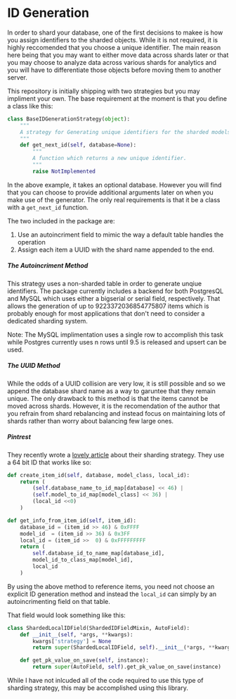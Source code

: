 # ID Generation

In order to shard your database, one of the first decisions to makee is how you assign identifiers to the sharded objects. While it is not required, it is highly reccomended that you choose a unique identifier. The main reason here being that you may want to either move data across shards later or that you may choose to analyze data across various shards for analytics and you will have to differentiate those objects before moving them to another server.

This repository is initially shipping with two strategies but you may impliment your own. The base requirement at the moment is that you define a class like this:

```python
class BaseIDGenerationStrategy(object):
    """
    A strategy for Generating unique identifiers for the sharded models.
    """
    def get_next_id(self, database=None):
        """
        A function which returns a new unique identifier.
        """
        raise NotImplemented
```

In the above example, it takes an optional database. However you will find that you can choose to provide additional arguments later on when you make use of the generator. The only real requirements is that it be a class with a `get_next_id` function.

The two included in the package are:

1. Use an autoincriment field to mimic the way a default table handles the operation
2. Assign each item a UUID with the shard name appended to the end.

##### The Autoincriment Method

This strategy uses a non-sharded table in order to generate unqiue identifiers. The package currently includes a backend for both PostgresQL and MySQL which uses either a bigserial or serial field, respectively. That allows the generation of up to 9223372036854775807 items which is probably enough for most applications that don't need to consider a dedicated sharding system.

Note: The MySQL implimentation uses a single row to accomplish this task while Postgres currently uses n rows until 9.5 is released and upsert can be used.

##### The UUID Method

While the odds of a UUID collision are very low, it is still possible and so we append the database shard name as a way to garuntee that they remain unique. The only drawback to this method is that the items cannot be moved across shards. However, it is the recomendation of the author that you refrain from shard rebalancing and instead focus on maintaining lots of shards rather than worry about balancing few large ones.

##### Pintrest

They recently wrote a [lovely article](https://engineering.pinterest.com/blog/sharding-pinterest-how-we-scaled-our-mysql-fleet) about their sharding strategy. They use a 64 bit ID that works like so:

```python
def create_item_id(self, database, model_class, local_id):
    return (
        (self.database_name_to_id_map[database] << 46) |
        (self.model_to_id_map[model_class] << 36) |
        (local_id <<0)
    )

def get_info_from_item_id(self, item_id):
    database_id = (item_id >> 46) & 0xFFFF
    model_id  = (item_id >> 36) & 0x3FF
    local_id = (item_id >>  0) & 0xFFFFFFFFF
    return (
        self.database_id_to_name_map[database_id],
        model_id_to_class_map[model_id],
        local_id
    )
```
By using the above method to reference items, you need not choose an explicit ID generation method and instead the `local_id` can simply by an autoincrimenting field on that table.

That field would look something like this:

```python
class ShardedLocalIDField(ShardedIDFieldMixin, AutoField):
    def __init__(self, *args, **kwargs):
        kwargs['strategy'] = None
        return super(ShardedLocalIDField, self).__init__(*args, **kwargs)

    def get_pk_value_on_save(self, instance):
        return super(AutoField, self).get_pk_value_on_save(instance)
```

While I have not inlcuded all of the code required to use this type of sharding strategy, this may be accomplished using this library. 